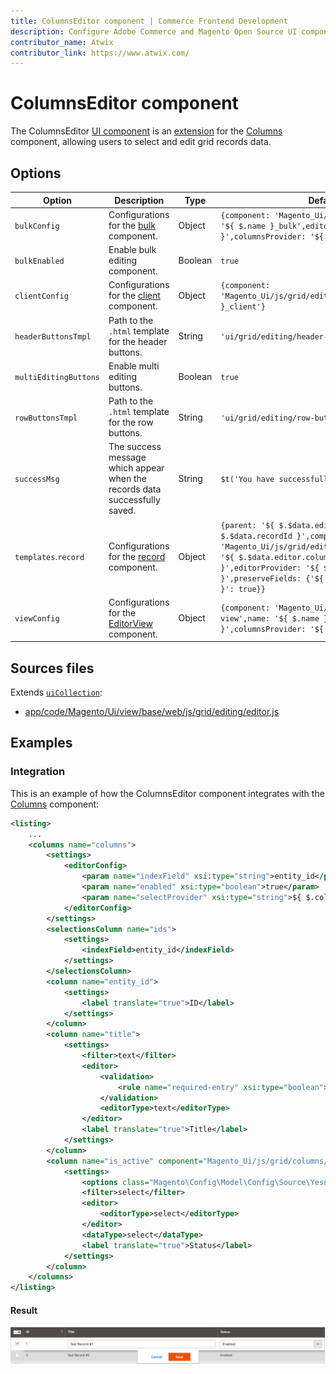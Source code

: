 ```yaml
---
title: ColumnsEditor component | Commerce Frontend Development
description: Configure Adobe Commerce and Magento Open Source UI components and integrate them with other components.
contributor_name: Atwix
contributor_link: https://www.atwix.com/
---
```


# ColumnsEditor component

The ColumnsEditor [UI component](https://glossary.magento.com/ui-component) is an [extension](https://glossary.magento.com/extension) for the [Columns](columns.md) component, allowing users to select and edit grid records data.

## Options

| Option | Description | Type | Default Value |
| --- | --- | --- | --- |
| `bulkConfig` | Configurations for the [bulk](https://github.com/magento/magento2/blob/2.4/app/code/Magento/Ui/view/base/web/js/grid/editing/bulk.js) component. | Object | `{component: 'Magento_Ui/js/grid/editing/bulk',name: '${ $.name }_bulk',editorProvider: '${ $.name }',columnsProvider: '${ $.columnsProvider }'}` |
| `bulkEnabled` | Enable bulk editing component. | Boolean | `true` |
| `clientConfig` | Configurations for the [client](https://github.com/magento/magento2/blob/2.4/app/code/Magento/Ui/view/base/web/js/grid/editing/client.js) component. | Object | `{component: 'Magento_Ui/js/grid/editing/client',name: '${ $.name }_client'}` |
| `headerButtonsTmpl` | Path to the `.html` template for the header buttons. | String | `'ui/grid/editing/header-buttons'` |
| `multiEditingButtons` | Enable multi editing buttons. | Boolean | `true` |
| `rowButtonsTmpl` | Path to the `.html` template for the row buttons. | String | `'ui/grid/editing/row-buttons'` |
| `successMsg` | The success message which appear when the records data successfully saved. | String | `$t('You have successfully saved your edits.')` |
| `templates`.`record` | Configurations for the [record](https://github.com/magento/magento2/blob/2.4/app/code/Magento/Ui/view/base/web/js/grid/editing/record.js) component. | Object | `{parent: '${ $.$data.editor.name }',name: '${ $.$data.recordId }',component: 'Magento_Ui/js/grid/editing/record',columnsProvider: '${ $.$data.editor.columnsProvider }',editorProvider: '${ $.$data.editor.name }',preserveFields: {'${ $.$data.editor.indexField }': true}}` |
| `viewConfig` | Configurations for the [EditorView](https://github.com/magento/magento2/blob/2.4/app/code/Magento/Ui/view/base/web/js/grid/editing/editor-view.js) component. | Object | `{component: 'Magento_Ui/js/grid/editing/editor-view',name: '${ $.name }_view',model: '${ $.name }',columnsProvider: '${ $.columnsProvider }'}` |

## Sources files

Extends [`uiCollection`](concepts/collection.md):

-  [app/code/Magento/Ui/view/base/web/js/grid/editing/editor.js](https://github.com/magento/magento2/blob/2.4/app/code/Magento/Ui/view/base/web/js/dynamic-rows/dnd.js)

## Examples

### Integration

This is an example of how the ColumnsEditor component integrates with the [Columns](columns.md) component:

```xml
<listing>
    ...
    <columns name="columns">
        <settings>
            <editorConfig>
                <param name="indexField" xsi:type="string">entity_id</param>
                <param name="enabled" xsi:type="boolean">true</param>
                <param name="selectProvider" xsi:type="string">${ $.columnsProvider }.ids</param>
            </editorConfig>
        </settings>
        <selectionsColumn name="ids">
            <settings>
                <indexField>entity_id</indexField>
            </settings>
        </selectionsColumn>
        <column name="entity_id">
            <settings>
                <label translate="true">ID</label>
            </settings>
        </column>
        <column name="title">
            <settings>
                <filter>text</filter>
                <editor>
                    <validation>
                        <rule name="required-entry" xsi:type="boolean">true</rule>
                    </validation>
                    <editorType>text</editorType>
                </editor>
                <label translate="true">Title</label>
            </settings>
        </column>
        <column name="is_active" component="Magento_Ui/js/grid/columns/select">
            <settings>
                <options class="Magento\Config\Model\Config\Source\Yesno"/>
                <filter>select</filter>
                <editor>
                    <editorType>select</editorType>
                </editor>
                <dataType>select</dataType>
                <label translate="true">Status</label>
            </settings>
        </column>
    </columns>
</listing>
```

#### Result

![DynamicRowsDragAndDrop Component example](../_images/ui-components/ui-columns-editor-result.png)
